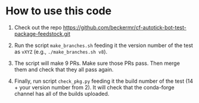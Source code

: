 # How to use this code

1. Check out the repo https://github.com/beckermr/cf-autotick-bot-test-package-feedstock.git

2. Run the script `make_branches.sh` feeding it the version number of the test as `vXYZ`
   (e.g., `./make_branches.sh v8`).

3. The script will make 9 PRs. Make sure those PRs pass. Then merge them and check
   that they all pass again.

4. Finally, run script `check_pkg.py` feeding it the build number of the test
   (14 + your version number from 2). It will check that the conda-forge channel has
   all of the builds uploaded.
